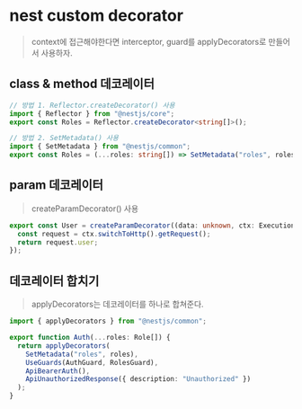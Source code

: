 # nest custom decorator

> context에 접근해야한다면 interceptor, guard를 applyDecorators로 만들어서 사용하자.

## class & method 데코레이터

```ts
// 방법 1. Reflector.createDecorator() 사용
import { Reflector } from "@nestjs/core";
export const Roles = Reflector.createDecorator<string[]>();

// 방법 2. SetMetadata() 사용
import { SetMetadata } from "@nestjs/common";
export const Roles = (...roles: string[]) => SetMetadata("roles", roles);
```

## param 데코레이터

> createParamDecorator() 사용

```ts
export const User = createParamDecorator((data: unknown, ctx: ExecutionContext) => {
  const request = ctx.switchToHttp().getRequest();
  return request.user;
});
```

## 데코레이터 합치기

> applyDecorators는 데코레이터를 하나로 합쳐준다.

```ts
import { applyDecorators } from "@nestjs/common";

export function Auth(...roles: Role[]) {
  return applyDecorators(
    SetMetadata("roles", roles),
    UseGuards(AuthGuard, RolesGuard),
    ApiBearerAuth(),
    ApiUnauthorizedResponse({ description: "Unauthorized" })
  );
}
```
